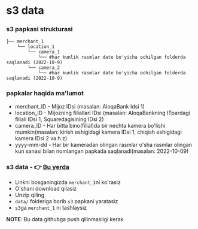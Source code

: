 # s3 data
### s3 papkasi strukturasi

    ├── merchant_1
        └── location_1
            └── camera_1
                └── #har kunlik rasmlar date bo'yicha ochilgan folderda saqlanadi (2022-10-9)
            └── camera_2
                └── #har kunlik rasmlar date bo'yicha ochilgan folderda saqlanadi (2022-10-9)

### papkalar haqida ma'lumot
* merchant_ID - Mijoz IDsi (masalan: AloqaBank Idsi 1)
* location_ID - Mijozning filiallari IDsi (masalan: AloqaBankning ITpardagi filiali IDsi 1, Squaredagisining IDsi 2)
* camera_ID - Har bitta bino(filial)da bir nechta kamera bo'lishi mumkin(masalan: kirish eshigidagi kamera IDsi 1, chiqish eshigidagi kamera IDsi 2 va h.z)
* yyyy-mm-dd - Har bir kameradan olingan rasmlar o'sha rasmlar olingan kun sanasi bilan nomlangan papkada saqlanadi(masalan: 2022-10-09)


### s3 data - :point_right: [Bu yerda](https://drive.google.com/drive/folders/18A2Ehy1_ZwvIdjRTQ-4alojpUGQOZ3OE?usp=sharing)

- Linkni bosganingizda `merchant_1`ni ko'rasiz
- O'shani download qilasiz
- Unzip qiling
- `data/` folderiga borib `s3` papkani yaratasiz
- `s3`ga `merchant_1` ni tashlaysiz

**NOTE**: Bu data githubga push qilinmasligi kerak
